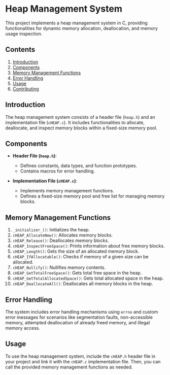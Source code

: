 # Heap Management System

This project implements a heap management system in C, providing functionalities for dynamic memory allocation, deallocation, and memory usage inspection.

## Contents

1. [Introduction](#introduction)
2. [Components](#components)
3. [Memory Management Functions](#memory-management-functions)
4. [Error Handling](#error-handling)
5. [Usage](#usage)
6. [Contributing](#contributing)

## Introduction

The heap management system consists of a header file (`heap.h`) and an implementation file (`cHEAP.c`). It includes functionalities to allocate, deallocate, and inspect memory blocks within a fixed-size memory pool.

## Components

- **Header File (`heap.h`)**:
  - Defines constants, data types, and function prototypes.
  - Contains macros for error handling.

- **Implementation File (`cHEAP.c`)**:
  - Implements memory management functions.
  - Defines a fixed-size memory pool and free list for managing memory blocks.

## Memory Management Functions

1. `_initializer_()`: Initializes the heap.
2. `cHEAP_AllocateNew()`: Allocates memory blocks.
3. `cHEAP_Release()`: Deallocates memory blocks.
4. `cHEAP_InspectFreeSpace()`: Prints information about free memory blocks.
5. `cHEAP_Length()`: Gets the size of an allocated memory block.
6. `cHEAP_IfAllocatable()`: Checks if memory of a given size can be allocated.
7. `cHEAP_Nullify()`: Nullifies memory contents.
8. `cHEAP_GetTotalFreeSpace()`: Gets total free space in the heap.
9. `cHEAP_GetTotalAllocatedSpace()`: Gets total allocated space in the heap.
10. `cHEAP_DeallocateAll()`: Deallocates all memory blocks in the heap.

## Error Handling

The system includes error handling mechanisms using `errno` and custom error messages for scenarios like segmentation faults, non-accessible memory, attempted deallocation of already freed memory, and illegal memory access.

## Usage

To use the heap management system, include the `cHEAP.h` header file in your project and link it with the `cHEAP.c` implementation file. Then, you can call the provided memory management functions as needed.

